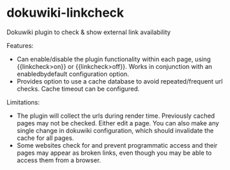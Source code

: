 # dokuwiki-linkcheck
Dokuwiki plugin to check & show external link availability

Features:
* Can enable/disable the plugin functionality within each page, using {{linkcheck>on}} or {{linkcheck>off}}. Works in conjunction with an enabledbydefault configuration option.
* Provides option to use a cache database to avoid repeated/frequent url checks. Cache timeout can be configured.

Limitations:
* The plugin will collect the urls during render time. Previously cached pages may not be checked. Either edit a page. You can also make any single change in dokuwiki configuration, which should invalidate the cache for all pages.
* Some websites check for and prevent programmatic access and their pages may appear as broken links, even though you may be able to access them from a browser.
